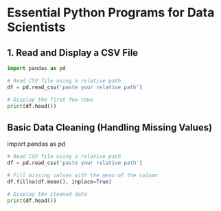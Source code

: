 # Essential Python Programs for Data Scientists

## 1. Read and Display a CSV File
```python
import pandas as pd

# Read CSV file using a relative path
df = pd.read_csv('paste your relative path')

# Display the first few rows
print(df.head())
```


## Basic Data Cleaning (Handling Missing Values)
import pandas as pd
```python
# Read CSV file using a relative path
df = pd.read_csv('paste your relative path')

# Fill missing values with the mean of the column
df.fillna(df.mean(), inplace=True)

# Display the cleaned data
print(df.head())
```
